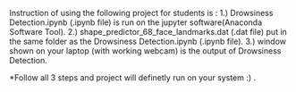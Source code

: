 Instruction of using the following project for students is :
1.) Drowsiness Detection.ipynb (.ipynb file) is run on the jupyter software(Anaconda Software Tool).
2.)  shape_predictor_68_face_landmarks.dat (.dat file) put in the same folder as the Drowsiness Detection.ipynb (.ipynb file).
3.)  window shown on your laptop (with working webcam) is the output of Drowsiness Detection.

*Follow all 3 steps and project will definetly run on your system :) .
